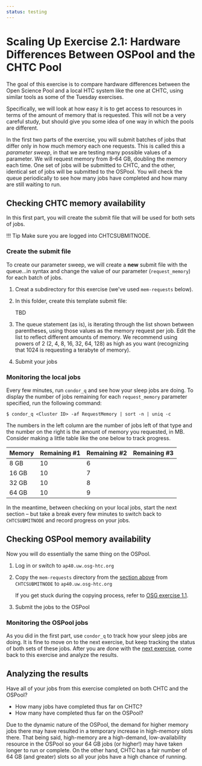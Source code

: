 ```yaml
---
status: testing
---
```


# Scaling Up Exercise 2.1: Hardware Differences Between OSPool and the CHTC Pool

The goal of this exercise is to compare hardware differences between the 
Open Science Pool and a local HTC system like the one at CHTC, using similar 
tools as some of the Tuesday exercises. 

Specifically, we will look at how easy it is to get access to resources
in terms of the amount of memory that is requested.
This will not be a very careful study,
but should give you some idea of one way in which the pools are different.

In the first two parts of the exercise,
you will submit batches of jobs that differ only in how much memory each one requests.
This is called this a *parameter sweep*, in that we are testing many possible values of a parameter.
We will request memory from 8–64 GB, doubling the memory each time.
One set of jobs will be submitted to CHTC, and the other, identical set of jobs will be submitted to the OSPool.
You will check the queue periodically to see how many jobs have completed and how many are still waiting to run.

## Checking CHTC memory availability

In this first part, you will create the submit file that will be used for both sets of 
jobs. 

!!! Tip
Make sure you are logged into CHTCSUBMITNODE. 

### Create the submit file

To create our parameter sweep,
we will create a **new** submit file with the queue...in syntax
and change the value of our parameter (`request_memory`) for each batch of jobs.

1. Creat a subdirectory for this exercise (we've used `mem-requests` below). 
1. In this folder, create this template submit file: 

	TBD

1.  The queue statement (as is), is iterating through the list shown between parentheses, 
using those values as the memory request per job. Edit the list to reflect different 
amounts of memory. We recommend using powers of 2 (2, 4, 8, 16, 32, 64, 128) as high 
as you want (recognizing that 1024 is requesting a terabyte of memory). 
1.  Submit your jobs

### Monitoring the local jobs

Every few minutes, run `condor_q` and see how your sleep jobs are doing.
To display the number of jobs remaining for each `request_memory` parameter specified, 
run the following command:

``` console
$ condor_q <Cluster ID> -af RequestMemory | sort -n | uniq -c
```

The numbers in the left column are the number of jobs left of that type
and the number on the right is the amount of memory you requested, in MB.
Consider making a little table like the one below to track progress.

| Memory | Remaining \#1 | Remaining \#2 | Remaining \#3 |
|:-------|:--------------|:--------------|:--------------|
| 8 GB   | 10            | 6             |               |
| 16 GB  | 10            | 7             |               |
| 32 GB  | 10            | 8             |               |
| 64 GB  | 10            | 9             |               |

In the meantime, between checking on your local jobs, start the next section –
but take a break every few minutes to switch back to `CHTCSUBMITNODE` and record progress on your jobs.

## Checking OSPool memory availability

Now you will do essentially the same thing on the OSPool.

1.  Log in or switch to `ap40.uw.osg-htc.org`

1.  Copy the `mem-requests` directory from the [section above](#checking-path-memory-availability)
    from `CHTCSUBMITNODE` to `ap40.uw.osg-htc.org`

    If you get stuck during the copying process, refer to [OSG exercise 1.1](part1-ex1-login-scp.md).

1.  Submit the jobs to the OSPool

### Monitoring the OSPool jobs

As you did in the first part, use `condor_q` to track how your sleep jobs are doing.
It is fine to move on to the next exercise, but keep tracking the status of both sets of these jobs.
After you are done with the [next exercise](part2-ex2-software-diffs.md),
come back to this exercise and analyze the results.

## Analyzing the results

Have all of your jobs from this exercise completed on both CHTC and the OSPool?
* How many jobs have completed thus far on CHTC?
* How many have completed thus far on the OSPool?

Due to the dynamic nature of the OSPool,
the demand for higher memory jobs there may have resulted in a temporary increase in high-memory slots there.
That being said, high-memory are a high-demand, low-availability resource in the OSPool
so your 64&nbsp;GB jobs (or higher!) may have taken longer to run or complete.
On the other hand, CHTC has a fair number of 64&nbsp;GB (and greater) slots
so all your jobs have a high chance of running.
